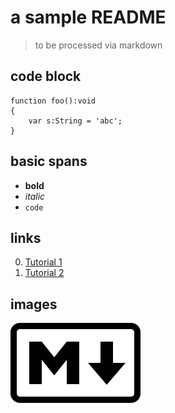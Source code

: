 # a sample README

> to be processed via markdown


## code block

```ls
function foo():void
{
    var s:String = 'abc';
}
```


## basic spans

- **bold**
- _italic_
- `code`


## links

0. [Tutorial 1](tutorial-1.md)
0. [Tutorial 2](tutorial-2.md)


## images

![[M↓]](markdown-mark.png)
